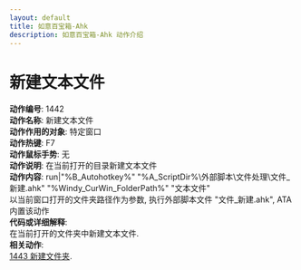 ```yaml
---
layout: default
title: 如意百宝箱-Ahk
description: 如意百宝箱-Ahk 动作介绍
---
```


# [](#header-2) 新建文本文件
**动作编号**: 1442  
**动作名称**: 新建文本文件  
**动作作用的对象**: 特定窗口  
**动作热键**: F7  
**动作鼠标手势**: 无  
**动作说明**: 在当前打开的目录新建文本文件  
**动作内容**: run|"%B_Autohotkey%" "%A_ScriptDir%\外部脚本\文件处理\文件_新建.ahk" "%Windy_CurWin_FolderPath%" "文本文件"  
以当前窗口打开的文件夹路径作为参数, 执行外部脚本文件 "文件_新建.ahk", ATA 内置该动作  
**代码或详细解释**:  
在当前打开的文件夹中新建文本文件.  
**相关动作**:  
[1443 新建文件夹](1443.md).  